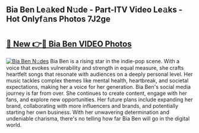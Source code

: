 ## Bia Ben Le𝚊ked N𝚞de - Part-ITV Video Le𝚊ks - Hot Onlyf𝚊ns Photos 7J2ge

# <h2><a href="http://ac11922.deff.icu/?id=Bia+Ben">🔗 New 👉🔴 Bia Ben VIDEO Photos</a></h2>

[![Bia Ben N𝚞des](https://i.imgur.com/rIISA9y.gif)](http://ac11922.deff.icu/?id=Bia+Ben)
Bia Ben is a rising star in the indie-pop scene. With a voice that evokes vulnerability and strength in equal measure, she crafts heartfelt songs that resonate with audiences on a deeply personal level. Her music tackles complex themes like mental health, heartbreak, and societal expectations, making her a voice for her generation. Bia Ben's social media journey is far from over. She continues to create content, engage with her fans, and explore new opportunities. Her future plans include expanding her brand, collaborating with more influencers and brands, and potentially starting her own business. With her unwavering determination and undeniable charisma, there's no telling how far Bia Ben will go in the digital world.
